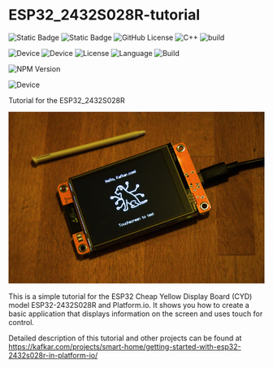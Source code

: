 # ESP32_2432S028R-tutorial

![Static Badge](https://img.shields.io/badge/DEVICE-ESP32--2432S028R-8A2BE2) 
![Static Badge](https://img.shields.io/badge/MCU-ESP32-8A2BE2)
![GitHub License](https://img.shields.io/github/license/henriquesebastiao/badges)
![C++](https://img.shields.io/badge/C++-%2300599C.svg?logo=c%2B%2B&logoColor=white)
![build](https://shields.io/badge/PlatformIO-E37B0D?style=flat&logo=platformio&logoColor=white)

<img alt="Device" src="https://img.shields.io/badge/DEVICE-ESP32--2432S028R-8A2BE2">
<img alt="Device" src="https://img.shields.io/badge/MCU-ESP32-8A2BE2">
<img alt="License" src="https://img.shields.io/github/license/henriquesebastiao/badges">
<img alt="Language" src="https://img.shields.io/badge/C++-%2300599C.svg?logo=c%2B%2B&logoColor=white">
<img alt="Build" src="https://shields.io/badge/PlatformIO-E37B0D?style=flat&logo=platformio&logoColor=white">

![NPM Version](https://img.shields.io/npm/v/:packageName)

<img alt="Device" src="https://img.shields.io/badge/DEVICE-ESP32--2432S028R-8A2BE2">

Tutorial for the ESP32_2432S028R

![ESP32_2432S028R](ESP32_2432S028R-tutorial.png)  

This is a simple tutorial for the ESP32 Cheap Yellow Display Board (CYD) model ESP32-2432S028R and Platform.io. It shows you how to create a basic application that displays information on the screen and uses touch for control.

Detailed description of this tutorial and other projects can be found at https://kafkar.com/projects/smart-home/getting-started-with-esp32-2432s028r-in-platform-io/
